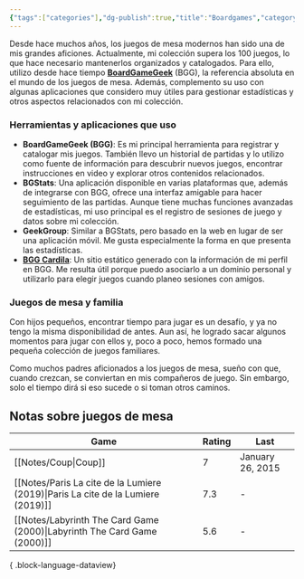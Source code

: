```yaml
---
{"tags":["categories"],"dg-publish":true,"title":"Boardgames","category":["[[Topics]]"],"permalink":"/categories/board-games/","dgPassFrontmatter":true,"noteIcon":"default","created":"2025-01-02T16:46:06.000-05:00","updated":"2025-03-20T18:24:22.528-05:00"}
---
```


Desde hace muchos años, los juegos de mesa modernos han sido una de mis grandes aficiones. Actualmente, mi colección supera los 100 juegos, lo que hace necesario mantenerlos organizados y catalogados. Para ello, utilizo desde hace tiempo **[BoardGameGeek](https://www.boardgamegeek.com/)** (BGG), la referencia absoluta en el mundo de los juegos de mesa. Además, complemento su uso con algunas aplicaciones que considero muy útiles para gestionar estadísticas y otros aspectos relacionados con mi colección.

### Herramientas y aplicaciones que uso

- **BoardGameGeek (BGG)**: Es mi principal herramienta para registrar y catalogar mis juegos. También llevo un historial de partidas y lo utilizo como fuente de información para descubrir nuevos juegos, encontrar instrucciones en video y explorar otros contenidos relacionados.
- **BGStats**: Una aplicación disponible en varias plataformas que, además de integrarse con BGG, ofrece una interfaz amigable para hacer seguimiento de las partidas. Aunque tiene muchas funciones avanzadas de estadísticas, mi uso principal es el registro de sesiones de juego y datos sobre mi colección.
- **GeekGroup**: Similar a BGStats, pero basado en la web en lugar de ser una aplicación móvil. Me gusta especialmente la forma en que presenta las estadísticas.
- **[BGG Cardila](https://bgg.cardila.com/)**: Un sitio estático generado con la información de mi perfil en BGG. Me resulta útil porque puedo asociarlo a un dominio personal y utilizarlo para elegir juegos cuando planeo sesiones con amigos.

### Juegos de mesa y familia

Con hijos pequeños, encontrar tiempo para jugar es un desafío, y ya no tengo la misma disponibilidad de antes. Aun así, he logrado sacar algunos momentos para jugar con ellos y, poco a poco, hemos formado una pequeña colección de juegos familiares.

Como muchos padres aficionados a los juegos de mesa, sueño con que, cuando crezcan, se conviertan en mis compañeros de juego. Sin embargo, solo el tiempo dirá si eso sucede o si toman otros caminos.

## Notas sobre juegos de mesa
| Game                                                                                | Rating | Last             |
| ----------------------------------------------------------------------------------- | ------ | ---------------- |
| [[Notes/Coup\|Coup]]                                                             | 7      | January 26, 2015 |
| [[Notes/Paris La cite de la Lumiere (2019)\|Paris La cite de la Lumiere (2019)]] | 7.3    | \-               |
| [[Notes/Labyrinth The Card Game (2000)\|Labyrinth The Card Game (2000)]]         | 5.6    | \-               |

{ .block-language-dataview}